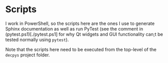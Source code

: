 # Scripts

I work in PowerShell, so the scripts here are the ones I use to generate Sphinx documentation
as well as run PyTest (see the comment in (pytest.ps1)[./pytest.ps1] for why Qt widgets and
GUI functionality can;t be tested normally using `pytest`).

Note that the scripts here need to be executed from the top-level of the `decpys` project folder.